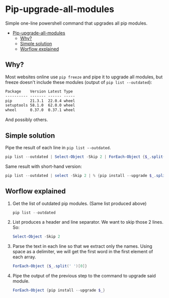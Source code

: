 # Pip-upgrade-all-modules

Simple one-line powershell command that upgrades all pip modules.

- [Pip-upgrade-all-modules](#pip-upgrade-all-modules)
  - [Why?](#why)
  - [Simple solution](#simple-solution)
  - [Worflow explained](#worflow-explained)

## Why?

Most websites online use `pip freeze` and pipe it to upgrade all modules, but freeze doesn't include these modules (output of `pip list --outdated`):

```cmd
Package    Version Latest Type
---------- ------- ------ -----
pip        21.3.1  22.0.4 wheel
setuptools 58.1.0  62.0.0 wheel
wheel      0.37.0  0.37.1 wheel
```

And possibly others.

## Simple solution

Pipe the result of each line in `pip list --outdated`.

````powershell
pip list --outdated | Select-Object -Skip 2 | ForEach-Object {$_.split(' ')[0]} | ForEach-Object {pip install --upgrade $_}
````

Same result with short-hand version:

````powershell
pip list --outdated | select -Skip 2 | % {pip install --upgrade $_.split(' ')[0]}
````

## Worflow explained

1. Get the list of outdated pip modules. (Same list produced above)

    ````powershell
    pip list --outdated
    ````

2. List produces a header and line separator. We want to skip those 2 lines. So:

    ````powershell
    Select-Object -Skip 2
    ````

3. Parse the text in each line so that we extract only the names. Using space as a delimiter, we will get the first word in the first element of each array.

    ````powershell
    ForEach-Object {$_.split(' ')[0]}
    ````

4. Pipe the output of the previous step to the command to upgrade said module.

    ````powershell
    ForEach-Object {pip install --upgrade $_}
    ````
